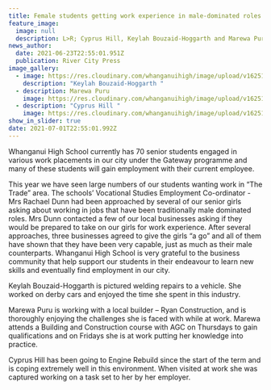 ```yaml
---
title: Female students getting work experience in male-dominated roles
feature_image:
  image: null
  description: L>R; Cyprus Hill, Keylah Bouzaid-Hoggarth and Marewa Puru.
news_author:
  date: 2021-06-23T22:55:01.951Z
  publication: River City Press
image_gallery:
  - image: https://res.cloudinary.com/whanganuihigh/image/upload/v1625180398/News/Keylah_Bouzaid-Hoggarth._RCP_24.6.21.jpg
    description: "Keylah Bouzaid-Hoggarth "
  - description: Marewa Puru
    image: https://res.cloudinary.com/whanganuihigh/image/upload/v1625180439/News/Marewa_Puru.jpg
  - description: "Cyprus Hill "
    image: https://res.cloudinary.com/whanganuihigh/image/upload/v1625180472/News/Cyprus_Hill.jpg
show_in_slider: true
date: 2021-07-01T22:55:01.992Z
---
```

Whanganui High School currently has 70 senior students engaged in various work placements in our city under the Gateway programme and many of these students will gain employment with their current employee. 

This year we have seen large numbers of our students wanting work in “The Trade” area. The schools’ Vocational Studies Employment Co-ordinator - Mrs Rachael Dunn had been approached by several of our senior girls asking about working in jobs that have been traditionally male dominated roles. Mrs Dunn contacted a few of our local businesses asking if they would be prepared to take on our girls for work experience. After several approaches, three businesses agreed to give the girls “a go” and all of them have shown that they have been very capable, just as much as their male counterparts. Whanganui High School is very grateful to the business community that help support our students in their endeavour to learn new skills and eventually find employment in our city.

Keylah Bouzaid-Hoggarth is pictured welding repairs to a vehicle. She worked on derby cars and enjoyed the time she spent in this industry. 

Marewa Puru is working with a local builder – Ryan Construction, and is thoroughly enjoying the challenges she is faced with while at work. Marewa attends a Building and Construction course with AGC on Thursdays to gain qualifications and on Fridays she is at work putting her knowledge into practice.

Cyprus Hill has been going to Engine Rebuild since the start of the term and is coping extremely well in this environment. When visited at work she was captured working on a task set to her by her employer.